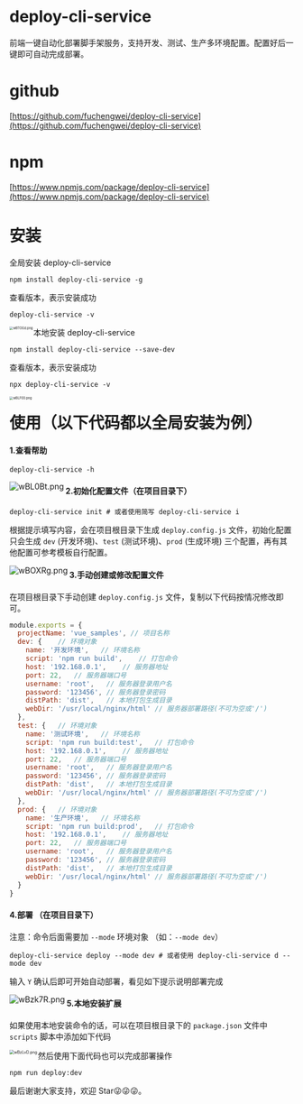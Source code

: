 # deploy-cli-service

前端一键自动化部署脚手架服务，支持开发、测试、生产多环境配置。配置好后一键即可自动完成部署。

# github

[https://github.com/fuchengwei/deploy-cli-service](https://github.com/fuchengwei/deploy-cli-service)

# npm

[https://www.npmjs.com/package/deploy-cli-service](https://www.npmjs.com/package/deploy-cli-service)

# 安装

全局安装 deploy-cli-service

```shell
npm install deploy-cli-service -g
```

查看版本，表示安装成功

```shell
deploy-cli-service -v
```

<img src="https://s1.ax1x.com/2020/09/14/wBTOGd.png" alt="wBTOGd.png" style="zoom:40%;" align='left' />

本地安装 deploy-cli-service

```shell
npm install deploy-cli-service --save-dev
```

查看版本，表示安装成功

```shell
npx deploy-cli-service -v
```

<img src="https://s1.ax1x.com/2020/09/14/wBLF00.png" alt="wBLF00.png" style="zoom:40%;" align='left' />

# 使用（以下代码都以全局安装为例）

#### 1.查看帮助

```shell
deploy-cli-service -h
```

<img src="https://s1.ax1x.com/2020/09/14/wBL0Bt.png" alt="wBL0Bt.png" style="zoom:100%;" align='left' />

#### 2.初始化配置文件（在项目目录下）

```shell
deploy-cli-service init # 或者使用简写 deploy-cli-service i
```

根据提示填写内容，会在项目根目录下生成 `deploy.config.js` 文件，初始化配置只会生成 `dev` (开发环境)、`test` (测试环境)、`prod` (生成环境) 三个配置，再有其他配置可参考模板自行配置。

<img src="https://s1.ax1x.com/2020/09/14/wBOXRg.png" alt="wBOXRg.png" style="zoom:100%;" align='left' />

#### 3.手动创建或修改配置文件

在项目根目录下手动创建 `deploy.config.js` 文件，复制以下代码按情况修改即可。

```javascript
module.exports = {
  projectName: 'vue_samples', // 项目名称
  dev: {	// 环境对象
    name: '开发环境',	// 环境名称
    script: 'npm run build',	// 打包命令
    host: '192.168.0.1',	// 服务器地址
    port: 22,	// 服务器端口号
    username: 'root',	// 服务器登录用户名
    password: '123456',	// 服务器登录密码
    distPath: 'dist',	// 本地打包生成目录
    webDir: '/usr/local/nginx/html'	// 服务器部署路径(不可为空或'/')
  },
  test: {	// 环境对象
    name: '测试环境',	// 环境名称
    script: 'npm run build:test',	// 打包命令
    host: '192.168.0.1',	// 服务器地址
    port: 22,	// 服务器端口号
    username: 'root',	// 服务器登录用户名
    password: '123456',	// 服务器登录密码
    distPath: 'dist',	// 本地打包生成目录
    webDir: '/usr/local/nginx/html'	// 服务器部署路径(不可为空或'/')
  },
  prod: {	// 环境对象
    name: '生产环境',	// 环境名称
    script: 'npm run build:prod',	// 打包命令
    host: '192.168.0.1',	// 服务器地址
    port: 22,	// 服务器端口号
    username: 'root',	// 服务器登录用户名
    password: '123456',	// 服务器登录密码
    distPath: 'dist',	// 本地打包生成目录
    webDir: '/usr/local/nginx/html'	// 服务器部署路径(不可为空或'/')
  }
}
```

#### 4.部署 （在项目目录下）

注意：命令后面需要加 `--mode` 环境对象 （如：`--mode dev`）

```shell
deploy-cli-service deploy --mode dev # 或者使用 deploy-cli-service d --mode dev
```

输入 `Y` 确认后即可开始自动部署，看见如下提示说明部署完成

<img src="https://s1.ax1x.com/2020/09/14/wBzk7R.png" alt="wBzk7R.png" style="zoom:100%;" align='left' />

#### 5.本地安装扩展

如果使用本地安装命令的话，可以在项目根目录下的 `package.json` 文件中 `scripts` 脚本中添加如下代码

<img src="https://s1.ax1x.com/2020/09/14/wBzLvD.png" alt="wBzLvD.png" style="zoom:50%;" align='left' />

然后使用下面代码也可以完成部署操作

```shell
npm run deploy:dev
```

最后谢谢大家支持，欢迎 Star😜😜😜。

